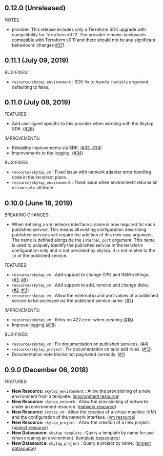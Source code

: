 ## 0.12.0 (Unreleased)

NOTES
* provider: This release includes only a Terraform SDK upgrade with compatibility for Terraform v0.12. The provider remains backwards compatible with Terraform v0.11 and there should not be any significant behavioural changes [#37](https://github.com/terraform-providers/terraform-provider-skytap/issues/37)).

## 0.11.1 (July 09, 2019)

BUG FIXES:

* `resource/skytap_environment` : SDK fix to handle `routable` argument defaulting to false.

## 0.11.0 (July 08, 2019)

FEATURES:

* Add user agent specific to this provider when working with the Skytap SDK. ([#26](https://github.com/terraform-providers/terraform-provider-skytap/issues/26))

IMPROVEMENTS:

* Reliability improvements via SDK. ([#33](https://github.com/terraform-providers/terraform-provider-skytap/issues/33), [#34](https://github.com/terraform-providers/terraform-provider-skytap/issues/34))
* Improvements to the logging. ([#34](https://github.com/terraform-providers/terraform-provider-skytap/issues/34))

BUG FIXES:

* `resource/skytap_vm` : Fixed issue with network adapter error handling code in the incorrect place.
* `resource/skytap_environment` : Fixed issue when environment returns an nil `routable` attribute.

## 0.10.0 (June 18, 2019)

BREAKING CHANGES:

* When defining a vm network interface a name is now required for each published service. This means all existing configuration describing published services will require the addition of this new `name` argument. The name is defined alongside the `internal_port` argument. This name is used to uniquely identify the published service in the terraform configuration only and is not persisted by skytap. It is not related to the `id` of the published service.

FEATURES:

* `resource/skytap_vm` : Add support to change CPU and RAM settings. ([#3](https://github.com/terraform-providers/terraform-provider-skytap/issues/3), [#9](https://github.com/terraform-providers/terraform-provider-skytap/issues/9))
* `resource/skytap_vm` : Add support to add, remove and change disks. ([#2](https://github.com/terraform-providers/terraform-provider-skytap/issues/2), [#11](https://github.com/terraform-providers/terraform-provider-skytap/issues/11))
* `resource/skytap_vm` : Allow the external ip and port values of a published service to be accessed via the published service name. ([#7](https://github.com/terraform-providers/terraform-provider-skytap/issues/7))

IMPROVEMENTS:

* `resource/skytap_vm` : Retry on 422 error when creating ([#18](https://github.com/terraform-providers/terraform-provider-skytap/issues/18))
* Improve logging ([#18](https://github.com/terraform-providers/terraform-provider-skytap/issues/18))

BUG FIXES:

* `resource/skytap_vm` : Fix documentation on published services. ([#4](https://github.com/terraform-providers/terraform-provider-skytap/issues/4))
* `resource/skytap_project` : Fix documentation on auto add roles. ([#12](https://github.com/terraform-providers/terraform-provider-skytap/issues/12))
* Documentation note blocks not paginated correctly. ([#1](https://github.com/terraform-providers/terraform-provider-skytap/issues/1))

## 0.9.0 (December 06, 2018)

FEATURES:

* **New Resource:** `skytap_environment` : Allow the provisioning of a new environment from a template. ([environment resource](https://github.com/terraform-providers/terraform-provider-skytap/commit/b8659204298067bbdbc5def7a408328f6ed324b4))
* **New Resource:** `skytap_network` : Allow the provisioning of networks under an environment resource. ([network resource](https://github.com/terraform-providers/terraform-provider-skytap/commit/f89b1aa1a04d7fa09c640ab973403870cab8574d))
* **New Resource:** `skytap_vm` : Allow the creation of a virtual machine (VM) and the configuration of the network interface. ([vm resource](https://github.com/terraform-providers/terraform-provider-skytap/commit/19b03ef4c7c55cfb7765fd357668f266e6714ebc))
* **New Resource:** `skytap_project` : Allow the creation of a new project. ([project resource](https://github.com/terraform-providers/terraform-provider-skytap/commit/8b22ac59a4cf619a7b692d7b10d5886cd9cbf3e8))
* **New Datasource:** `skytap_template` : Query a template by name for use when creating an environment. ([template datasource](https://github.com/terraform-providers/terraform-provider-skytap/commit/ec560944d0765daf8399f65949fd0b1879a11275))
* **New Datasource:** `skytap_project` : Query a project by name. ([project datasource](https://github.com/terraform-providers/terraform-provider-skytap/commit/8b22ac59a4cf619a7b692d7b10d5886cd9cbf3e8))
